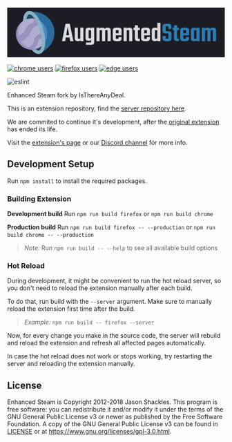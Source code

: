 [![Banner](.github/banner.png)](https://augmentedsteam.com/)

[![chrome users](https://img.shields.io/chrome-web-store/users/dnhpnfgdlenaccegplpojghhmaamnnfp?label=chrome%20users&logo=googlechrome)](https://chrome.google.com/webstore/detail/augmented-steam/dnhpnfgdlenaccegplpojghhmaamnnfp)
[![firefox users](https://img.shields.io/amo/users/enhanced-steam-an-itad-fork?label=firefox%20users&color=4c1&logo=firefoxbrowser)](https://addons.mozilla.org/firefox/addon/enhanced-steam-an-itad-fork/)
[![edge users](https://img.shields.io/badge/dynamic/json?label=edge%20users&query=%24.activeInstallCount&url=https://microsoftedge.microsoft.com/addons/getproductdetailsbycrxid/dnpjkgmekpilchdgolfifobohlohlioc&logo=microsoftedge)](https://microsoftedge.microsoft.com/addons/detail/augmented-steam/dnpjkgmekpilchdgolfifobohlohlioc)

![eslint](https://github.com/tfedor/AugmentedSteam/workflows/eslint/badge.svg)

Enhanced Steam fork by IsThereAnyDeal.

This is an extension repository, find the [server repository here](https://github.com/tfedor/AugmentedSteam_Server).

We are commited to continue it's development, after the [original extension](https://github.com/jshackles/Enhanced_Steam) has ended its life.

Visit the [extension's page](https://augmentedsteam.com/) or our [Discord channel](https://discord.gg/yn57q7f) for more info.

## Development Setup

Run `npm install` to install the required packages.

### Building Extension

**Development build**
Run `npm run build firefox` or `npm run build chrome`

**Production build**
Run `npm run build firefox -- --production` or `npm run build chrome -- --production`

> *Note:* Run `npm run build -- --help` to see all available build options

### Hot Reload

During development, it might be convenient to run the hot reload server, so you don't need to reload the extension manually
after each build.

To do that, run build with the `--server` argument. Make sure to manually reload the extension first time after the build.
> *Example:* `npm run build -- firefox --server`

Now, for every change you make in the source code, the server will rebuild and reload the extension
and refresh all affected pages automatically.

In case the hot reload does not work or stops working, try restarting the server and reloading the extension manually.

## License

Enhanced Steam is Copyright 2012-2018 Jason Shackles.
This program is free software: you can redistribute it and/or modify it under the terms of the GNU General Public License v3 or newer as published by the Free Software Foundation.  A copy of the GNU General Public License v3 can be found in [LICENSE](LICENSE) or at https://www.gnu.org/licenses/gpl-3.0.html.

